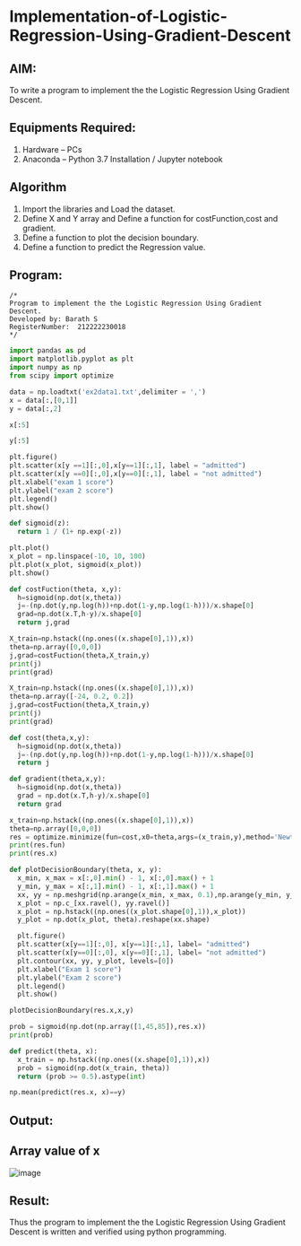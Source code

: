 # Implementation-of-Logistic-Regression-Using-Gradient-Descent

## AIM:
To write a program to implement the the Logistic Regression Using Gradient Descent.

## Equipments Required:
1. Hardware – PCs
2. Anaconda – Python 3.7 Installation / Jupyter notebook

## Algorithm
1. Import the libraries and Load the dataset.
2. Define X and Y array and Define a function for costFunction,cost and gradient.
3. Define a function to plot the decision boundary.
4. Define a function to predict the Regression value.

## Program:
```
/*
Program to implement the the Logistic Regression Using Gradient Descent.
Developed by: Barath S
RegisterNumber:  212222230018
*/
```
```python
import pandas as pd
import matplotlib.pyplot as plt
import numpy as np
from scipy import optimize

data = np.loadtxt('ex2data1.txt',delimiter = ',')
x = data[:,[0,1]]
y = data[:,2]

x[:5]

y[:5]

plt.figure()
plt.scatter(x[y ==1][:,0],x[y==1][:,1], label = "admitted")
plt.scatter(x[y ==0][:,0],x[y==0][:,1], label = "not admitted")
plt.xlabel("exam 1 score")
plt.ylabel("exam 2 score")
plt.legend()
plt.show()

def sigmoid(z):
  return 1 / (1+ np.exp(-z))

plt.plot()
x_plot = np.linspace(-10, 10, 100)
plt.plot(x_plot, sigmoid(x_plot))
plt.show()

def costFuction(theta, x,y):
  h=sigmoid(np.dot(x,theta))
  j=-(np.dot(y,np.log(h))+np.dot(1-y,np.log(1-h)))/x.shape[0]
  grad=np.dot(x.T,h-y)/x.shape[0]
  return j,grad

X_train=np.hstack((np.ones((x.shape[0],1)),x))
theta=np.array([0,0,0])
j,grad=costFuction(theta,X_train,y)
print(j)
print(grad)

X_train=np.hstack((np.ones((x.shape[0],1)),x))
theta=np.array([-24, 0.2, 0.2])
j,grad=costFuction(theta,X_train,y)
print(j)
print(grad)

def cost(theta,x,y):
  h=sigmoid(np.dot(x,theta))
  j=-(np.dot(y,np.log(h))+np.dot(1-y,np.log(1-h)))/x.shape[0]
  return j

def gradient(theta,x,y):
  h=sigmoid(np.dot(x,theta))
  grad = np.dot(x.T,h-y)/x.shape[0]
  return grad

x_train=np.hstack((np.ones((x.shape[0],1)),x))
theta=np.array([0,0,0])
res = optimize.minimize(fun=cost,x0=theta,args=(x_train,y),method='Newton-CG',jac=gradient)
print(res.fun)
print(res.x)

def plotDecisionBoundary(theta, x, y):
  x_min, x_max = x[:,0].min() - 1, x[:,0].max() + 1
  y_min, y_max = x[:,1].min() - 1, x[:,1].max() + 1
  xx, yy = np.meshgrid(np.arange(x_min, x_max, 0.1),np.arange(y_min, y_max, 0.1))
  x_plot = np.c_[xx.ravel(), yy.ravel()]
  x_plot = np.hstack((np.ones((x_plot.shape[0],1)),x_plot))
  y_plot = np.dot(x_plot, theta).reshape(xx.shape)

  plt.figure()
  plt.scatter(x[y==1][:,0], x[y==1][:,1], label= "admitted")
  plt.scatter(x[y==0][:,0], x[y==0][:,1], label= "not admitted")
  plt.contour(xx, yy, y_plot, levels=[0])
  plt.xlabel("Exam 1 score")
  plt.ylabel("Exam 2 score")
  plt.legend()
  plt.show()

plotDecisionBoundary(res.x,x,y)

prob = sigmoid(np.dot(np.array([1,45,85]),res.x))
print(prob)

def predict(theta, x):
  x_train = np.hstack((np.ones((x.shape[0],1)),x))
  prob = sigmoid(np.dot(x_train, theta))
  return (prob >= 0.5).astype(int)

np.mean(predict(res.x, x)==y)
```
## Output:
## Array value of x
![image]("")


## Result:
Thus the program to implement the the Logistic Regression Using Gradient Descent is written and verified using python programming.

